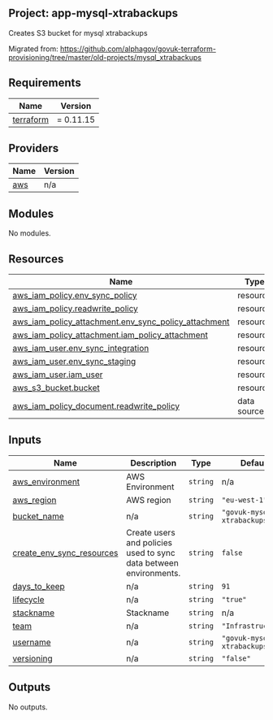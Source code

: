 ## Project: app-mysql-xtrabackups

Creates S3 bucket for mysql xtrabackups

Migrated from:
https://github.com/alphagov/govuk-terraform-provisioning/tree/master/old-projects/mysql_xtrabackups

## Requirements

| Name | Version |
|------|---------|
| <a name="requirement_terraform"></a> [terraform](#requirement\_terraform) | = 0.11.15 |

## Providers

| Name | Version |
|------|---------|
| <a name="provider_aws"></a> [aws](#provider\_aws) | n/a |

## Modules

No modules.

## Resources

| Name | Type |
|------|------|
| [aws_iam_policy.env_sync_policy](https://registry.terraform.io/providers/hashicorp/aws/latest/docs/resources/iam_policy) | resource |
| [aws_iam_policy.readwrite_policy](https://registry.terraform.io/providers/hashicorp/aws/latest/docs/resources/iam_policy) | resource |
| [aws_iam_policy_attachment.env_sync_policy_attachment](https://registry.terraform.io/providers/hashicorp/aws/latest/docs/resources/iam_policy_attachment) | resource |
| [aws_iam_policy_attachment.iam_policy_attachment](https://registry.terraform.io/providers/hashicorp/aws/latest/docs/resources/iam_policy_attachment) | resource |
| [aws_iam_user.env_sync_integration](https://registry.terraform.io/providers/hashicorp/aws/latest/docs/resources/iam_user) | resource |
| [aws_iam_user.env_sync_staging](https://registry.terraform.io/providers/hashicorp/aws/latest/docs/resources/iam_user) | resource |
| [aws_iam_user.iam_user](https://registry.terraform.io/providers/hashicorp/aws/latest/docs/resources/iam_user) | resource |
| [aws_s3_bucket.bucket](https://registry.terraform.io/providers/hashicorp/aws/latest/docs/resources/s3_bucket) | resource |
| [aws_iam_policy_document.readwrite_policy](https://registry.terraform.io/providers/hashicorp/aws/latest/docs/data-sources/iam_policy_document) | data source |

## Inputs

| Name | Description | Type | Default | Required |
|------|-------------|------|---------|:--------:|
| <a name="input_aws_environment"></a> [aws\_environment](#input\_aws\_environment) | AWS Environment | `string` | n/a | yes |
| <a name="input_aws_region"></a> [aws\_region](#input\_aws\_region) | AWS region | `string` | `"eu-west-1"` | no |
| <a name="input_bucket_name"></a> [bucket\_name](#input\_bucket\_name) | n/a | `string` | `"govuk-mysql-xtrabackups"` | no |
| <a name="input_create_env_sync_resources"></a> [create\_env\_sync\_resources](#input\_create\_env\_sync\_resources) | Create users and policies used to sync data between environments. | `string` | `false` | no |
| <a name="input_days_to_keep"></a> [days\_to\_keep](#input\_days\_to\_keep) | n/a | `string` | `91` | no |
| <a name="input_lifecycle"></a> [lifecycle](#input\_lifecycle) | n/a | `string` | `"true"` | no |
| <a name="input_stackname"></a> [stackname](#input\_stackname) | Stackname | `string` | n/a | yes |
| <a name="input_team"></a> [team](#input\_team) | n/a | `string` | `"Infrastructure"` | no |
| <a name="input_username"></a> [username](#input\_username) | n/a | `string` | `"govuk-mysql-xtrabackups"` | no |
| <a name="input_versioning"></a> [versioning](#input\_versioning) | n/a | `string` | `"false"` | no |

## Outputs

No outputs.
